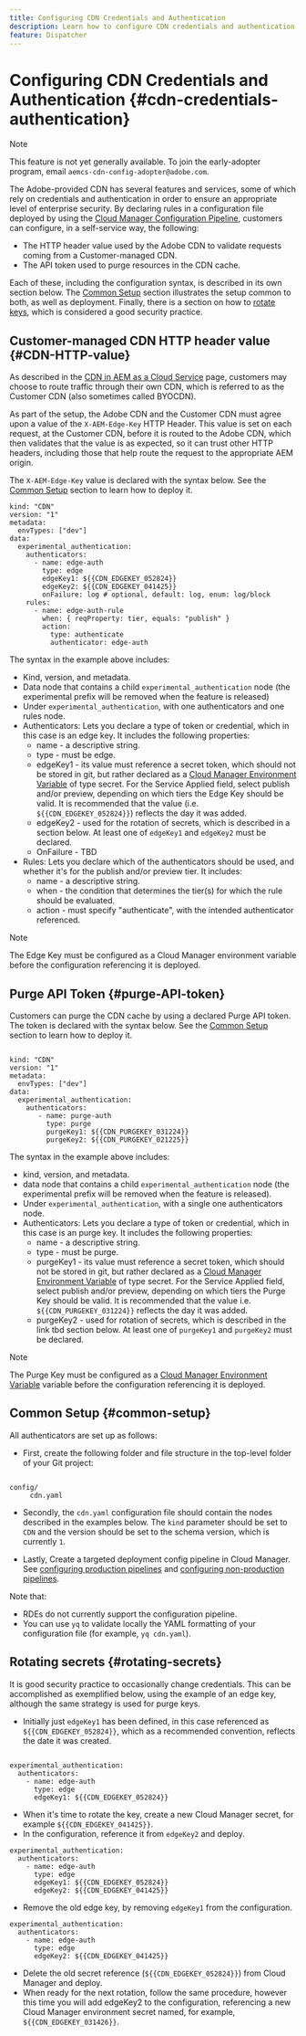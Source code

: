 ```yaml
---
title: Configuring CDN Credentials and Authentication
description: Learn how to configure CDN credentials and authentication by declaring rules in a configuration file that is then deployed by using the Cloud Manager Configuration Pipeline.
feature: Dispatcher
---
```

# Configuring CDN Credentials and Authentication {#cdn-credentials-authentication}

>[!NOTE]
>This feature is not yet generally available. To join the early-adopter program, email `aemcs-cdn-config-adopter@adobe.com`.

The Adobe-provided CDN has several features and services, some of which rely on credentials and authentication in order to ensure an appropriate level of enterprise security. By declaring rules in a configuration file deployed by using the [Cloud Manager Configuration Pipeline](/help/implementing/cloud-manager/configuring-pipelines/introduction-ci-cd-pipelines.md#config-deployment-pipeline), customers can configure, in a self-service way, the following:

* The HTTP header value used by the Adobe CDN to validate requests coming from a Customer-managed CDN.
* The API token used to purge resources in the CDN cache.

Each of these, including the configuration syntax, is described in its own section below. The [Common Setup](#common-setup) section illustrates the setup common to both, as well as deployment. Finally, there is a section on how to [rotate keys](#rotating-secrets), which is considered a good security practice.

## Customer-managed CDN HTTP header value {#CDN-HTTP-value}

As described in the [CDN in AEM as a Cloud Service](/help/implementing/dispatcher/cdn.md#point-to-point-CDN) page, customers may choose to route traffic through their own CDN, which is referred to as the Customer CDN (also sometimes called BYOCDN).

As part of the setup, the Adobe CDN and the Customer CDN must agree upon a value of the `X-AEM-Edge-Key` HTTP Header. This value is set on each request, at the Customer CDN, before it is routed to the Adobe CDN, which then validates that the value is as expected, so it can trust other HTTP headers, including those that help route the request to the appropriate AEM origin.  

The `X-AEM-Edge-Key` value is declared with the syntax below. See the [Common Setup](#common-setup) section to learn how to deploy it.

```
kind: "CDN"
version: "1"
metadata:
  envTypes: ["dev"]
data:
  experimental_authentication:
    authenticators:
      - name: edge-auth
        type: edge
        edgeKey1: ${{CDN_EDGEKEY_052824}}
        edgeKey2: ${{CDN_EDGEKEY_041425}}
        onFailure: log # optional, default: log, enum: log/block
    rules:
      - name: edge-auth-rule
        when: { reqProperty: tier, equals: "publish" }
        action:
          type: authenticate
          authenticator: edge-auth

```

The syntax in the example above includes:

* Kind, version, and metadata.
* Data node that contains a child `experimental_authentication` node (the experimental prefix will be removed when the feature is released)
* Under `experimental_authentication`, with one authenticators and one rules node.
* Authenticators: Lets you declare a type of token or credential, which in this case is an edge key. It includes the following properties:
   * name - a descriptive string.
   * type - must be edge.
   * edgeKey1 - its value must reference a secret token, which should not be stored in git, but rather declared as a [Cloud Manager Environment Variable](/help/implementing/cloud-manager/environment-variables.md) of type secret. For the Service Applied field, select publish and/or preview, depending on which tiers the Edge Key should be valid. It is recommended that the value (i.e. `${{CDN_EDGEKEY_052824}}`) reflects the day it was added.
   * edgeKey2 - used for the rotation of secrets, which is described in a section below. At least one of `edgeKey1` and `edgeKey2` must be declared.
   * OnFailure - TBD
* Rules: Lets you declare which of the authenticators should be used, and whether it's for the publish and/or preview tier.  It includes:
   * name - a descriptive string.
   * when - the condition that determines the tier(s) for which the rule should be evaluated.
   * action - must specify "authenticate", with the intended authenticator referenced.

>[!NOTE]
>The Edge Key must be configured as a Cloud Manager environment variable before the configuration referencing it is deployed.

## Purge API Token {#purge-API-token}

Customers can purge the CDN cache by using a declared Purge API token. The token is declared with the syntax below.  See the [Common Setup](#common-setup) section to learn how to deploy it.

```

kind: "CDN"
version: "1"
metadata:
  envTypes: ["dev"]
data:
  experimental_authentication:
    authenticators:
       - name: purge-auth
         type: purge
         purgeKey1: ${{CDN_PURGEKEY_031224}}
         purgeKey2: ${{CDN_PURGEKEY_021225}}

```

The syntax in the example above includes:

* kind, version, and metadata.
* data node that contains a child `experimental_authentication` node (the experimental prefix will be removed when the feature is released).
* Under `experimental_authentication`, with a single one authenticators node.
* Authenticators: Lets you declare a type of token or credential, which in this case is an purge key. It includes the following properties:
  * name - a descriptive string.
  * type - must be purge.
  * purgeKey1 - its value must reference a secret token, which should not be stored in git, but rather declared as a [Cloud Manager Environment Variable](/help/implementing/cloud-manager/environment-variables.md) of type secret. For the Service Applied field, select publish and/or preview, depending on which tiers the Purge Key should be valid. It is recommended that the value i.e. `${{CDN_PURGEKEY_031224}}` reflects the day it was added.
  * purgeKey2 - used for rotation of secrets, which is described in the link tbd section below. At least one of `purgeKey1` and `purgeKey2` must be declared.

>[!NOTE]
>The Purge Key must be configured as a [Cloud Manager Environment Variable](/help/implementing/cloud-manager/environment-variables.md) variable before the configuration referencing it is deployed.

## Common Setup {#common-setup}

All authenticators are set up as follows:

* First, create the following folder and file structure in the top-level folder of your Git project:

```

config/
     cdn.yaml

```

* Secondly, the `cdn.yaml` configuration file should contain the nodes described in the examples below. The `kind` parameter should be set to `CDN` and the version should be set to the schema version, which is currently `1`.

* Lastly, Create a targeted deployment config pipeline in Cloud Manager. See [configuring production pipelines](/help/implementing/cloud-manager/configuring-pipelines/configuring-production-pipelines.md) and [configuring non-production pipelines](/help/implementing/cloud-manager/configuring-pipelines/configuring-non-production-pipelines.md).

Note that:

 * RDEs do not currently support the configuration pipeline.
 * You can use `yq` to validate locally the YAML formatting of your configuration file (for example, `yq cdn.yaml`).

## Rotating secrets {#rotating-secrets}

It is good security practice to occasionally change credentials. This can be accomplished as exemplified below, using the example of an edge key, although the same strategy is used for purge keys.

* Initially just `edgeKey1` has been defined, in this case referenced as `${{CDN_EDGEKEY_052824}}`, which as a recommended convention, reflects the date it was created.

```

experimental_authentication:
  authenticators:
    - name: edge-auth
      type: edge
      edgeKey1: ${{CDN_EDGEKEY_052824}}

```

* When it's time to rotate the key, create a new Cloud Manager secret, for example `${{CDN_EDGEKEY_041425}}`.
* In the configuration, reference it from `edgeKey2` and deploy.

```
experimental_authentication:
  authenticators:
    - name: edge-auth
      type: edge
      edgeKey1: ${{CDN_EDGEKEY_052824}}
      edgeKey2: ${{CDN_EDGEKEY_041425}}

```

* Remove the old edge key, by removing `edgeKey1` from the configuration.

```
experimental_authentication:
  authenticators:
    - name: edge-auth
      type: edge
      edgeKey2: ${{CDN_EDGEKEY_041425}}

```

* Delete the old secret reference (`${{CDN_EDGEKEY_052824}}`) from Cloud Manager and deploy.
* When ready for the next rotation, follow the same procedure, however this time you will add edgeKey2 to the configuration, referencing a new Cloud Manager environment secret named, for example, `${{CDN_EDGEKEY_031426}}`.
